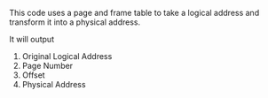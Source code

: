 This code uses a page and frame table to take a logical address and transform it into a physical address.

It will output

  1. Original Logical Address
  2. Page Number
  3. Offset
  4. Physical Address
